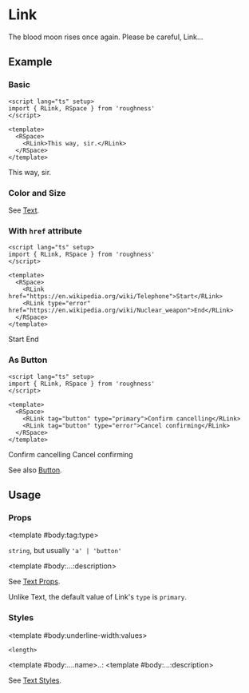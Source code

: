 <script lang="ts" setup>
import { RDetails, RLink, RSpace, RTable } from 'roughness'
</script>

# Link

The blood moon rises once again. Please be careful, Link...

## Example

### Basic

<RDetails>
  <template #summary>Show Code</template>

```vue
<script lang="ts" setup>
import { RLink, RSpace } from 'roughness'
</script>

<template>
  <RSpace>
    <RLink>This way, sir.</RLink>
  </RSpace>
</template>
```

</RDetails>

<RSpace>
  <RLink>This way, sir.</RLink>
</RSpace>

### Color and Size

See [Text](/components/text).

### With `href` attribute

<RDetails>
  <template #summary>Show Code</template>

```vue
<script lang="ts" setup>
import { RLink, RSpace } from 'roughness'
</script>

<template>
  <RSpace>
    <RLink href="https://en.wikipedia.org/wiki/Telephone">Start</RLink>
    <RLink type="error" href="https://en.wikipedia.org/wiki/Nuclear_weapon">End</RLink>
  </RSpace>
</template>
```

</RDetails>

<RSpace>
  <RLink href="https://en.wikipedia.org/wiki/Telephone">Start</RLink>
  <RLink type="error" href="https://en.wikipedia.org/wiki/Nuclear_weapon">End</RLink>
</RSpace>

### As Button

<RDetails>
  <template #summary>Show Code</template>

```vue
<script lang="ts" setup>
import { RLink, RSpace } from 'roughness'
</script>

<template>
  <RSpace>
    <RLink tag="button" type="primary">Confirm cancelling</RLink>
    <RLink tag="button" type="error">Cancel confirming</RLink>
  </RSpace>
</template>
```

</RDetails>

<RSpace>
  <RLink tag="button" type="primary">Confirm cancelling</RLink>
  <RLink tag="button" type="error">Cancel confirming</RLink>
</RSpace>

See also [Button](/components/button#tag).

## Usage

### Props

<RSpace overflow>
<RTable
  :columns="['name', 'type', 'default', 'description']"
  :rows="['tag', '...']"
>
  <template #body:*:name="{ row }">{{ row }}</template>

  <template #body:tag:type>

  `string`, but usually `'a' | 'button'`

  </template>
  <template #body:tag:default>

  `'a'`

  </template>
  <template #body:tag:description>
    HTML tag for rendering the link.
  </template>

  <template #body:...:description>

  See [Text Props](/components/text#props).

  Unlike Text, the default value of Link's `type` is `primary`.

  </template>
</RTable>
</RSpace>

### Styles

<RSpace overflow>
<RTable
  :columns="['name', 'values', 'default', 'description']"
  :rows="['underline-width', '...']"
>
  <template #body:*:name="{ row }">--r-link-{{ row }}</template>

  <template #body:underline-width:values>

  `<length>`

  </template>
  <template #body:underline-width:default>

  `3px` when focused or active, `2px` else

  </template>
  <template #body:underline-width:description>

  Width of the link underline. Only visible when hovered, or with the `href` attribute.

  </template>

  <template #body:....name>..:</template>
  <template #body:...:description>

  See [Text Styles](/components/text#styles).

  </template>
</RTable>
</RSpace>
